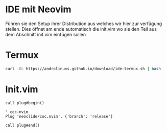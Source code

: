 # IDE mit Neovim

Führen sie den Setup ihrer Distribution aus welches wir hier zur verfügung stellen. Dies öffnet am ende automatisch die init.vim wo sie den Teil aus dem Abschnitt init.vim einfügen sollen

# Termux
```bash
curl -OL https://androlinuxs.github.io/download/ide-termux.sh | bash
```

# Init.vim
```vim
call plug#begin()

" coc-nvim
Plug 'neoclide/coc.nvim', {'branch': 'release'}

call plug#end()
```
